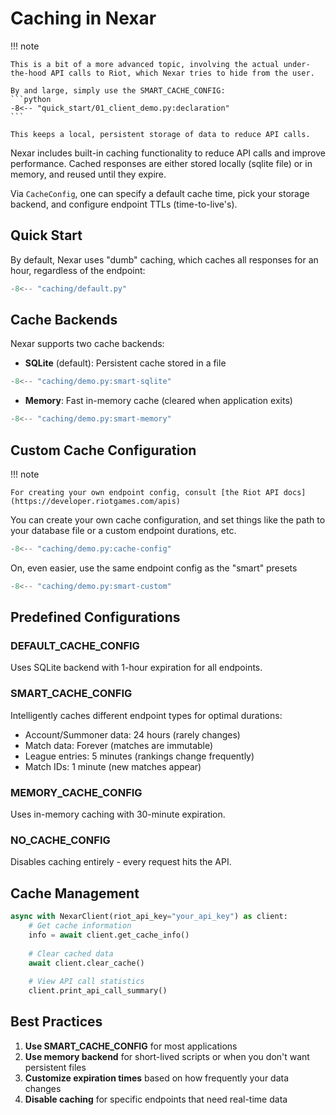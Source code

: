 # Caching in Nexar

!!! note

    This is a bit of a more advanced topic, involving the actual under-the-hood API calls to Riot, which Nexar tries to hide from the user.

    By and large, simply use the SMART_CACHE_CONFIG:
    ```python
    -8<-- "quick_start/01_client_demo.py:declaration"
    ```

    This keeps a local, persistent storage of data to reduce API calls.

Nexar includes built-in caching functionality to reduce API calls and improve performance. Cached responses are either stored locally (sqlite file) or in memory, and reused until they expire.

Via `CacheConfig`, one can specify a default cache time, pick your storage backend, and configure endpoint TTLs (time-to-live's).

## Quick Start

By default, Nexar uses "dumb" caching, which caches all responses for an hour, regardless of the endpoint:

```python
-8<-- "caching/default.py"
```

## Cache Backends

Nexar supports two cache backends:

- **SQLite** (default): Persistent cache stored in a file

```python
-8<-- "caching/demo.py:smart-sqlite"
```

- **Memory**: Fast in-memory cache (cleared when application exits)

```python
-8<-- "caching/demo.py:smart-memory"
```

## Custom Cache Configuration

!!! note

    For creating your own endpoint config, consult [the Riot API docs](https://developer.riotgames.com/apis)

You can create your own cache configuration, and set things like the path to your database file or a custom endpoint durations, etc.

```python
-8<-- "caching/demo.py:cache-config"
```

On, even easier, use the same endpoint config as the "smart" presets 

```python
-8<-- "caching/demo.py:smart-custom"
```

## Predefined Configurations

### DEFAULT_CACHE_CONFIG
Uses SQLite backend with 1-hour expiration for all endpoints.

### SMART_CACHE_CONFIG
Intelligently caches different endpoint types for optimal durations:

- Account/Summoner data: 24 hours (rarely changes)
- Match data: Forever (matches are immutable)
- League entries: 5 minutes (rankings change frequently)  
- Match IDs: 1 minute (new matches appear)

### MEMORY_CACHE_CONFIG
Uses in-memory caching with 30-minute expiration.

### NO_CACHE_CONFIG
Disables caching entirely - every request hits the API.

## Cache Management

```python
async with NexarClient(riot_api_key="your_api_key") as client:
    # Get cache information
    info = await client.get_cache_info()
    
    # Clear cached data
    await client.clear_cache()
    
    # View API call statistics
    client.print_api_call_summary()
```

## Best Practices

1. **Use SMART_CACHE_CONFIG** for most applications
2. **Use memory backend** for short-lived scripts or when you don't want persistent files
3. **Customize expiration times** based on how frequently your data changes
4. **Disable caching** for specific endpoints that need real-time data
